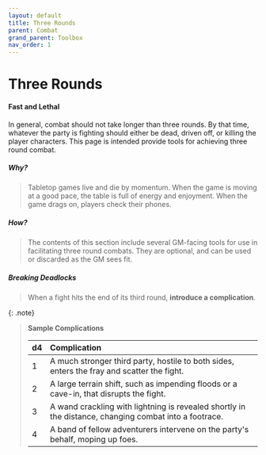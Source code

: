 ```yaml
---
layout: default
title: Three Rounds
parent: Combat
grand_parent: Toolbox
nav_order: 1
---
```


# Three Rounds

#### Fast and Lethal

In general, combat should not take longer than three rounds. By that time, whatever the party is fighting should either be dead, driven off, or killing the player characters. This page is intended provide tools for achieving three round combat.

##### Why?

> Tabletop games live and die by momentum. When the game is moving at a good pace, the table is full of energy and enjoyment. When the game drags on, players check their phones.

##### How?

> The contents of this section include several GM-facing tools for use in facilitating three round combats. They are optional, and can be used or discarded as the GM sees fit. 

##### Breaking Deadlocks

> When a fight hits the end of its third round, **introduce a complication**.

{: .note}
> **Sample Complications**
> 
> | d4   | Complication                                                                                          |
> | :--- | :---------------------------------------------------------------------------------------------------- |
> | 1    | A much stronger third party, hostile to both sides, enters the fray and scatter the fight.            |
> | 2    | A large terrain shift, such as impending floods or a cave-in, that disrupts the fight.                |
> | 3    | A wand crackling with lightning is revealed shortly in the distance, changing combat into a footrace. |
> | 4    | A band of fellow adventurers intervene on the party's behalf, moping up foes.                         |

